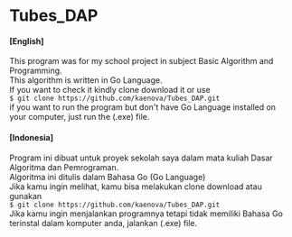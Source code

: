 # Tubes_DAP
<h4>[English]</h4>

This program was for my school project in subject Basic Algorithm and Programming.</br>
This algorithm is written in Go Language.</br>
If you want to check it kindly clone download it or use</br>
`$ git clone https://github.com/kaenova/Tubes_DAP.git`</br>
if you want to run the program but don't have Go Language installed on your computer, just run the (.exe) file.</br>

<h4>[Indonesia]</h4>

Program ini dibuat untuk proyek sekolah saya dalam mata kuliah Dasar Algoritma dan Pemrograman.</br>
Algoritma ini ditulis dalam Bahasa Go (Go Language)</br>
Jika kamu ingin melihat, kamu bisa melakukan clone download atau gunakan</br>
`$ git clone https://github.com/kaenova/Tubes_DAP.git`</br>
Jika kamu ingin menjalankan programnya tetapi tidak memiliki Bahasa Go terinstal dalam komputer anda, jalankan (.exe) file.</br>


